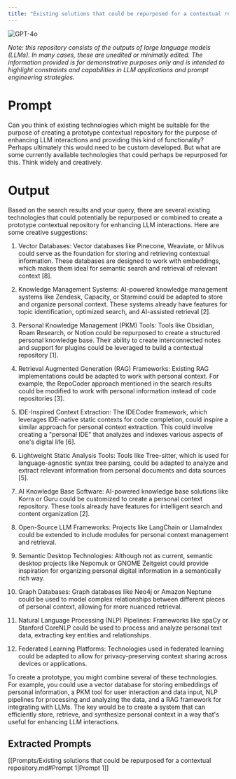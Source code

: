 ```yaml
---
title: "Existing solutions that could be repurposed for a contextual repository"
---
```

![GPT-4o](https://img.shields.io/badge/GPT--4o-3333FF?style=for-the-badge&logo=openai&logoColor=white)



*Note: this repository consists of the outputs of large language models (LLMs). In many cases, these are unedited or minimally edited. The information provided is for demonstrative purposes only and is intended to highlight constraints and capabilities in LLM applications and prompt engineering strategies.*


# Prompt

Can you think of existing technologies which might be suitable for the purpose of creating a prototype contextual repository for the purpose of enhancing LLM interactions and providing this kind of functionality? Perhaps ultimately this would need to be custom developed. But what are some currently available technologies that could perhaps be repurposed for this. Think widely and creatively.

# Output

Based on the search results and your query, there are several existing technologies that could potentially be repurposed or combined to create a prototype contextual repository for enhancing LLM interactions. Here are some creative suggestions:

1. Vector Databases:
Vector databases like Pinecone, Weaviate, or Milvus could serve as the foundation for storing and retrieving contextual information. These databases are designed to work with embeddings, which makes them ideal for semantic search and retrieval of relevant context [8].

2. Knowledge Management Systems:
AI-powered knowledge management systems like Zendesk, Capacity, or Starmind could be adapted to store and organize personal context. These systems already have features for topic identification, optimized search, and AI-assisted retrieval [2].

3. Personal Knowledge Management (PKM) Tools:
Tools like Obsidian, Roam Research, or Notion could be repurposed to create a structured personal knowledge base. Their ability to create interconnected notes and support for plugins could be leveraged to build a contextual repository [1].

4. Retrieval Augmented Generation (RAG) Frameworks:
Existing RAG implementations could be adapted to work with personal context. For example, the RepoCoder approach mentioned in the search results could be modified to work with personal information instead of code repositories [3].

5. IDE-Inspired Context Extraction:
The IDECoder framework, which leverages IDE-native static contexts for code completion, could inspire a similar approach for personal context extraction. This could involve creating a "personal IDE" that analyzes and indexes various aspects of one's digital life [6].

6. Lightweight Static Analysis Tools:
Tools like Tree-sitter, which is used for language-agnostic syntax tree parsing, could be adapted to analyze and extract relevant information from personal documents and data sources [5].

7. AI Knowledge Base Software:
AI-powered knowledge base solutions like Korra or Guru could be customized to create a personal context repository. These tools already have features for intelligent search and content organization [2].

8. Open-Source LLM Frameworks:
Projects like LangChain or LlamaIndex could be extended to include modules for personal context management and retrieval.

9. Semantic Desktop Technologies:
Although not as current, semantic desktop projects like Nepomuk or GNOME Zeitgeist could provide inspiration for organizing personal digital information in a semantically rich way.

10. Graph Databases:
Graph databases like Neo4j or Amazon Neptune could be used to model complex relationships between different pieces of personal context, allowing for more nuanced retrieval.

11. Natural Language Processing (NLP) Pipelines:
Frameworks like spaCy or Stanford CoreNLP could be used to process and analyze personal text data, extracting key entities and relationships.

12. Federated Learning Platforms:
Technologies used in federated learning could be adapted to allow for privacy-preserving context sharing across devices or applications.

To create a prototype, you might combine several of these technologies. For example, you could use a vector database for storing embeddings of personal information, a PKM tool for user interaction and data input, NLP pipelines for processing and analyzing the data, and a RAG framework for integrating with LLMs. The key would be to create a system that can efficiently store, retrieve, and synthesize personal context in a way that's useful for enhancing LLM interactions.

 




## Extracted Prompts
[[Prompts/Existing solutions that could be repurposed for a contextual repository.md#Prompt 1|Prompt 1]]
